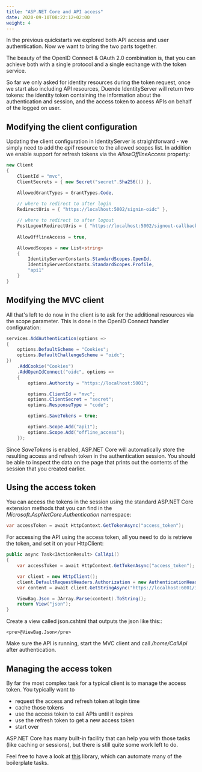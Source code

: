 ```yaml
---
title: "ASP.NET Core and API access"
date: 2020-09-10T08:22:12+02:00
weight: 4
---
```


In the previous quickstarts we explored both API access and user authentication. 
Now we want to bring the two parts together.

The beauty of the OpenID Connect & OAuth 2.0 combination is, that you can achieve both with a single protocol and a single exchange with the token service.

So far we only asked for identity resources during the token request, once we start also including API resources, Duende IdentityServer will return two tokens:
the identity token containing the information about the authentication and session, and the access token to access APIs on behalf of the logged on user.

## Modifying the client configuration
Updating the client configuration in IdentityServer is straightforward - we simply need to add the *api1* resource to the allowed scopes list.
In addition we enable support for refresh tokens via the *AllowOfflineAccess* property:

```cs
new Client
{
    ClientId = "mvc",
    ClientSecrets = { new Secret("secret".Sha256()) },

    AllowedGrantTypes = GrantTypes.Code,
            
    // where to redirect to after login
    RedirectUris = { "https://localhost:5002/signin-oidc" },

    // where to redirect to after logout
    PostLogoutRedirectUris = { "https://localhost:5002/signout-callback-oidc" },
    
    AllowOfflineAccess = true,

    AllowedScopes = new List<string>
    {
        IdentityServerConstants.StandardScopes.OpenId,
        IdentityServerConstants.StandardScopes.Profile,
        "api1"
    }
}
```

## Modifying the MVC client
All that's left to do now in the client is to ask for the additional resources via the scope parameter. This is done in the OpenID Connect handler configuration:

```cs
services.AddAuthentication(options =>
{
    options.DefaultScheme = "Cookies";
    options.DefaultChallengeScheme = "oidc";
})
    .AddCookie("Cookies")
    .AddOpenIdConnect("oidc", options =>
    {
        options.Authority = "https://localhost:5001";

        options.ClientId = "mvc";
        options.ClientSecret = "secret";
        options.ResponseType = "code";

        options.SaveTokens = true;

        options.Scope.Add("api1");
        options.Scope.Add("offline_access");
    });
```

Since *SaveTokens* is enabled, ASP.NET Core will automatically store the resulting access and refresh token in the authentication session.
You should be able to inspect the data on the page that prints out the contents of the session that you created earlier.

## Using the access token
You can access the tokens in the session using the standard ASP.NET Core extension methods 
that you can find in the *Microsoft.AspNetCore.Authentication* namespace:

```cs
var accessToken = await HttpContext.GetTokenAsync("access_token");
```

For accessing the API using the access token, all you need to do is retrieve the token, and set it on your HttpClient:

```cs
public async Task<IActionResult> CallApi()
{
    var accessToken = await HttpContext.GetTokenAsync("access_token");

    var client = new HttpClient();
    client.DefaultRequestHeaders.Authorization = new AuthenticationHeaderValue("Bearer", accessToken);
    var content = await client.GetStringAsync("https://localhost:6001/identity");

    ViewBag.Json = JArray.Parse(content).ToString();
    return View("json");
}
```

Create a view called json.cshtml that outputs the json like this::

    <pre>@ViewBag.Json</pre>

Make sure the API is running, start the MVC client and call */home/CallApi* after authentication.

## Managing the access token
By far the most complex task for a typical client is to manage the access token. You typically want to 

* request the access and refresh token at login time
* cache those tokens
* use the access token to call APIs until it expires
* use the refresh token to get a new access token
* start over

ASP.NET Core has many built-in facility that can help you with those tasks (like caching or sessions), 
but there is still quite some work left to do. 

Feel free to have a look at [this](https://github.com/IdentityModel/IdentityModel.AspNetCore) library, which can automate 
many of the boilerplate tasks.
